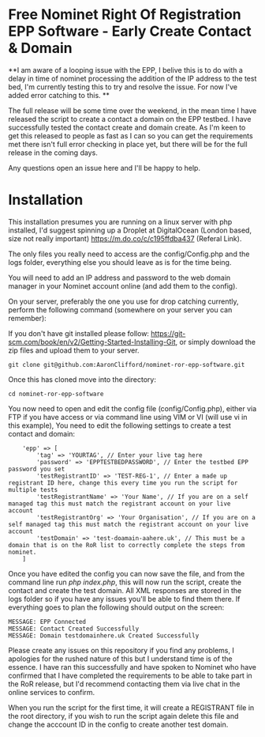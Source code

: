 # Free Nominet Right Of Registration EPP Software - Early Create Contact & Domain

**I am aware of a looping issue with the EPP, I belive this is to do with a delay in time of nominet processing the addition of the IP address to the test bed, I'm currently testing this to try and resolve the issue. For now I've added error catching to this. **

The full release will be some time over the weekend, in the mean time I have released the script to create a contact a domain on the EPP testbed.
I have successfully tested the contact create and domain create. As I'm keen to get this released to people as fast as I can so you can get the requirements met
there isn't full error checking in place yet, but there will be for the full release in the coming days.

Any questions open an issue here and I'll be happy to help.

# Installation 

This installation presumes you are running on a linux server with php installed, I'd suggest spinning up a Droplet at DigitalOcean (London based, size not really important) https://m.do.co/c/c195ffdba437 (Referal Link). 

The only files you really need to access are the config/Config.php and the logs folder, everything else you should leave as is for the time being.

You will need to add an IP address and password to the web domain manager in your Nominet account online (and add them to the config).

On your server, preferably the one you use for drop catching currently, perform the following command (somewhere on your server you can remember):

If you don't have git installed please follow: https://git-scm.com/book/en/v2/Getting-Started-Installing-Git, or simply download the zip files and upload them to your server.

```
git clone git@github.com:AaronClifford/nominet-ror-epp-software.git
```

Once this has cloned move into the directory:

```
cd nominet-ror-epp-software
```

You now need to open and edit the config file (config/Config.php), either via FTP if you have access or via command line using VIM or VI (will use vi in this example),
You need to edit the following settings to create a test contact and domain:

```
    'epp' => [
        'tag' => 'YOURTAG', // Enter your live tag here
        'password' => 'EPPTESTBEDPASSWORD', // Enter the testbed EPP password you set
        'testRegistrantID' => 'TEST-REG-1', // Enter a made up registrant ID here, change this every time you run the script for multiple tests
        'testRegistrantName' => 'Your Name', // If you are on a self managed tag this must match the registrant account on your live account
        'testRegistrantOrg' => 'Your Organisation', // If you are on a self managed tag this must match the registrant account on your live account
        'testDomain' => 'test-doamain-aahere.uk', // This must be a domain that is on the RoR list to correctly complete the steps from nominet.
    ]
```

Once you have edited the config you can now save the file, and from the command line run *php index.php*, this will now run the script, create the
contact and create the test domain. All XML responses are stored in the logs folder so if you have any issues you'll be able to find them there. If
everything goes to plan the following should output on the screen:

```
MESSAGE: EPP Connected
MESSAGE: Contact Created Successfully
MESSAGE: Domain testdomainhere.uk Created Successfully
```

Please create any issues on this repository if you find any problems, I apologies for the rushed nature of this but I understand time is of the 
essence. I have ran this successfully and have spoken to Nominet who have confirmed that I have completed the requirements to be able to take part in
the RoR release, but I'd recommend contacting them via live chat in the online services to confirm. 

When you run the script for the first time, it will create a REGISTRANT file in the root directory, if you wish to run the script again delete this 
file and change the acccount ID in the config to create another test domain.
